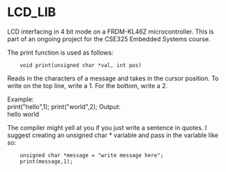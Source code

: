 # LCD_LIB
LCD interfacing in 4 bit mode on a FRDM-KL46Z microcontroller.
This is part of an ongoing project for the CSE325 Embedded Systems course.

The print function is used as follows:
 
 		void print(unsigned char *val, int pos)
 
Reads in the characters of a message and takes in the cursor position.
To write on the top line, write a 1. For the bottom, write a 2.
 
Example:	
		print("hello",1);
 		print("world",2);
Output:		
		hello
 		world
 				
The compiler might yell at you if you just write a sentence in quotes.
I suggest creating an unsigned char * variable and pass in the variable like so:

		unsigned char *message = "write message here";
		print(message,1);